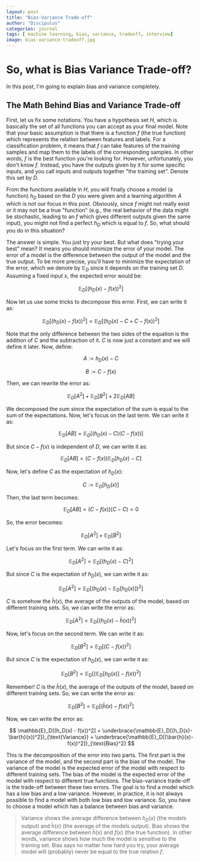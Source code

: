 ```yaml
---
layout: post
title: "Bias-Variance Trade-off"
author: "Discipulus"
categories: journal
tags: [ machine learning, bias, variance, tradeoff, interview]
image: bias-variance-tradeoff.jpg
---
```


# So, what is Bias Variance Trade-off?

In this post, I'm going to explain bias and variance completely.

## The Math Behind Bias and Variance Trade-off

First, let us fix some notations. You have a hypothesis set $H$, which is basically the set of all functions you can accept as your final model. Note that your basic assumption is that there is a function $f$ (the true function) which represents the relation between features and labels. For a classification problem, it means that $f$ can take features of the training samples and map them to the labels of the corresponding samples. In other words, $f$ is the best function you're looking for. However, unfortunately, you don't know $f$. Instead, you have the outputs given by it for some specific inputs, and you call inputs and outputs together "the training set". Denote this set by $D$.

From the functions available in $H$, you will finally choose a model (a function) $h_D$ based on the $D$ you were given and a learning algorithm $A$ which is not our focus in this post. Obviously, since $f$ might not really exist or it may not be a true "function" (e.g., the real behavior of the data might be stochastic, leading to an $f$ which gives different outputs given the same input), you might not find a perfect $h_D$ which is equal to $f$. So, what should you do in this situation?

The answer is simple. You just try your best. But what does "trying your best" mean? It means you should minimize the error of your model. The error of a model is the difference between the output of the model and the true output. To be more precise, you'll have to minimize the expectation of the error, which we denote by $\mathbb{E}_D$ since it depends on the training set $D$. Assuming a fixed input $x$, the expected error would be:

$$ \mathbb{E}_D[(h_D(x) - f(x))^2] $$

Now let us use some tricks to decompose this error. First, we can write it as:

$$ \mathbb{E}_D[(h_D(x) - f(x))^2] = \mathbb{E}_D[(h_D(x) - C + C - f(x))^2] $$

Note that the only difference between the two sides of the equation is the addition of $C$ and the subtraction of it. $C$ is now just a constant and we will define it later. Now, define:

$$A := h_D(x)-C$$

$$B := C-f(x)$$

Then, we can rewrite the error as:

$$ \mathbb{E}_D[A^2] + \mathbb{E}_D[B^2] + 2\mathbb{E}_D[AB] $$

We decomposed the sum since the expectation of the sum is equal to the sum of the expectations. Now, let's focus on the last term. We can write it as:

$$ \mathbb{E}_D[AB] = \mathbb{E}_D[(h_D(x)-C)(C-f(x))] $$

But since $C-f(x)$ is independent of $D$, we can write it as:

$$ \mathbb{E}_D[AB] = (C-f(x))\mathbb{E}_D[h_D(x)-C] $$

Now, let's define $C$ as the expectation of $h_D(x)$:

$$ C := \mathbb{E}_D[h_D(x)] $$

Then, the last term becomes:

$$ \mathbb{E}_D[AB] = (C-f(x))(C-C) = 0 $$

So, the error becomes:

$$ \mathbb{E}_D[A^2] + \mathbb{E}_D[B^2] $$

Let's focus on the first term. We can write it as:

$$ \mathbb{E}_D[A^2] = \mathbb{E}_D[(h_D(x)-C)^2] $$

But since $C$ is the expectation of $h_D(x)$, we can write it as:

$$ \mathbb{E}_D[A^2] = \mathbb{E}_D[(h_D(x)-\mathbb{E}_D[h_D(x)])^2] $$

$C$ is somehow the $\bar{h}(x)$, the average of the outputs of the model, based on different training sets. So, we can write the error as:

$$ \mathbb{E}_D[A^2] = \mathbb{E}_D[(h_D(x)-\bar{h}(x))^2] $$

Now, let's focus on the second term. We can write it as:

$$ \mathbb{E}_D[B^2] = \mathbb{E}_D[(C-f(x))^2] $$

But since $C$ is the expectation of $h_D(x)$, we can write it as:

$$ \mathbb{E}_D[B^2] = \mathbb{E}_D[(\mathbb{E}_D[h_D(x)]-f(x))^2] $$

Remember! $C$ is the $\bar{h}(x)$, the average of the outputs of the model, based on different training sets. So, we can write the error as:

$$ \mathbb{E}_D[B^2] = \mathbb{E}_D[(\bar{h}(x)-f(x))^2] $$

Now, we can write the error as:

$$ 
\mathbb{E}_D[(h_D(x) - f(x))^2] = 
\underbrace{\mathbb{E}_D[(h_D(x)-\bar{h}(x))^2]}_{\text{Variance}} + 
\underbrace{\mathbb{E}_D[(\bar{h}(x)-f(x))^2]}_{\text{Bias}^2} 
$$

This is the decomposition of the error into two parts. The first part is the variance of the model, and the second part is the bias of the model. The variance of the model is the expected error of the model with respect to different training sets. The bias of the model is the expected error of the model with respect to different true functions. The bias-variance trade-off is the trade-off between these two errors. The goal is to find a model which has a low bias and a low variance. However, in practice, it is not always possible to find a model with both low bias and low variance. So, you have to choose a model which has a balance between bias and variance.

> Variance shows the average difference between $h_D(x)$ (the models output) and $\bar{h}(x)$ (the average of the models output). Bias shows the average difference between $\bar{h}(x)$ and $f(x)$ (the true function). In other words, variance shows how much the model is sensitive to the training set. Bias says no matter how hard you try, your average model will (probably) never be equal to the true relation $f$.